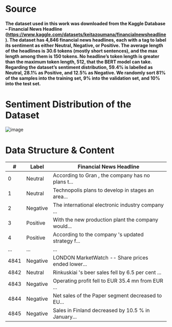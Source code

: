 # Source
#### The dataset used in this work was downloaded from the Kaggle Database – Financial News Headline (https://www.kaggle.com/datasets/keitazoumana/financialnewsheadline). The dataset has 4,846 financial news headlines, each with a tag to label its sentiment as either Neutral, Negative, or Positive. The average length of the headlines is 30.6 tokens (mostly short sentences), and the max length among them is 150 tokens. No headline’s token length is greater than the maximum token length, 512, that the BERT model can take. Regarding the dataset’s sentiment distribution, 59.4% is labelled as Neutral, 28.1% as Positive, and 12.5% as Negative. We randomly sort 81% of the samples into the training set, 9% into the validation set, and 10% into the test set.

# Sentiment Distribution of the Dataset

![image](https://user-images.githubusercontent.com/92542287/219822919-e8e01bc6-650d-4ce2-808a-2be7273755cd.png)


# Data Structure & Content

| #    | Label    | Financial News Headline                            |
|------|----------|----------------------------------------------------|
| 0    | Neutral  | According to Gran , the company has no plans t...  |
| 1    | Neutral  | Technopolis plans to develop in stages an area...  |
| 2    | Negative | The international electronic industry company ...  |
| 3    | Positive | With the new production plant the company would... |
| 4    | Positive | According to the company 's updated strategy f...  |
| ...  | ...      | ...                                                |
| 4841 | Negative | LONDON MarketWatch -- Share prices ended lower...  |
| 4842 | Neutral  | Rinkuskiai 's beer sales fell by 6.5 per cent ...  |
| 4843 | Negative | Operating profit fell to EUR 35.4 mn from EUR ...  |
| 4844 | Negative | Net sales of the Paper segment decreased to EU...  |
| 4845 | Negative | Sales in Finland decreased by 10.5 % in January... |
